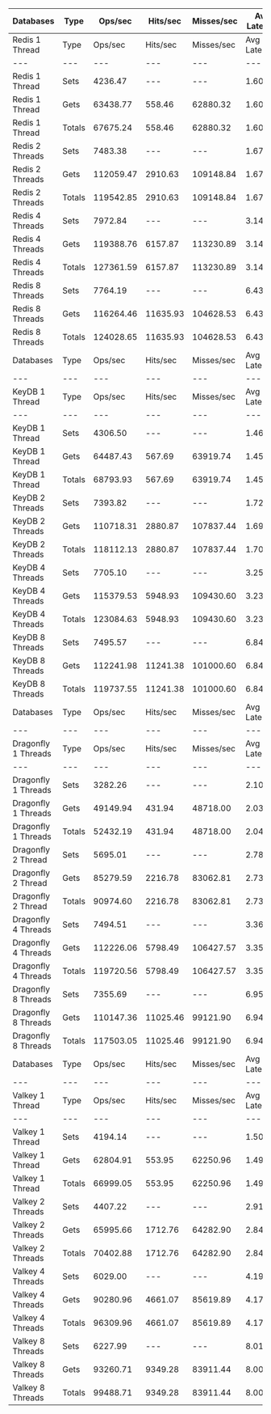 | Databases | Type | Ops/sec | Hits/sec | Misses/sec | Avg Latency | p50 Latency | p99 Latency | p99.9 Latency | KB/sec |
| --- | --- | --- | --- | --- | --- | --- | --- | --- | --- |
| Redis 1 Thread | Type | Ops/sec | Hits/sec | Misses/sec | Avg Latency | p50 Latency | p99 Latency | p99.9 Latency | KB/sec |
| --- | --- | --- | --- | --- | --- | --- | --- | --- | --- |
Redis 1 Thread | Sets | 4236.47 | --- | --- | 1.60451 | 1.56700 | 2.52700 | 5.79100 | 2316.16 |
Redis 1 Thread | Gets | 63438.77 | 558.46 | 62880.32 | 1.60115 | 1.55900 | 2.52700 | 6.17500 | 2749.10 |
Redis 1 Thread | Totals | 67675.24 | 558.46 | 62880.32 | 1.60136 | 1.55900 | 2.52700 | 6.14300 | 5065.25 |
Redis 2 Threads | Sets | 7483.38 | --- | --- | 1.67877 | 1.47900 | 3.79100 | 10.17500 | 4091.32 |
Redis 2 Threads | Gets | 112059.47 | 2910.63 | 109148.84 | 1.67444 | 1.47900 | 3.72700 | 9.98300 | 5823.81 |
Redis 2 Threads | Totals | 119542.85 | 2910.63 | 109148.84 | 1.67471 | 1.47900 | 3.72700 | 9.98300 | 9915.12 |
Redis 4 Threads | Sets | 7972.84 | --- | --- | 3.14318 | 3.03900 | 6.91100 | 15.03900 | 4358.92 |
Redis 4 Threads | Gets | 119388.76 | 6157.87 | 113230.89 | 3.14189 | 3.02300 | 6.94300 | 15.23100 | 7742.12 |
Redis 4 Threads | Totals | 127361.59 | 6157.87 | 113230.89 | 3.14197 | 3.02300 | 6.94300 | 15.23100 | 12101.04 |
Redis 8 Threads | Sets | 7764.19 | --- | --- | 6.43892 | 6.07900 | 15.61500 | 45.56700 | 4244.84 |
Redis 8 Threads | Gets | 116264.46 | 11635.93 | 104628.53 | 6.43814 | 6.07900 | 15.61500 | 46.84700 | 10375.64 |
Redis 8 Threads | Totals | 124028.65 | 11635.93 | 104628.53 | 6.43819 | 6.07900 | 15.61500 | 46.59100 | 14620.49 |
| Databases | Type | Ops/sec | Hits/sec | Misses/sec | Avg Latency | p50 Latency | p99 Latency | p99.9 Latency | KB/sec |
| --- | --- | --- | --- | --- | --- | --- | --- | --- | --- |
| KeyDB 1 Thread | Type | Ops/sec | Hits/sec | Misses/sec | Avg Latency | p50 Latency | p99 Latency | p99.9 Latency | KB/sec |
| --- | --- | --- | --- | --- | --- | --- | --- | --- | --- |
KeyDB 1 Thread | Sets | 4306.50 | --- | --- | 1.46897 | 1.43900 | 2.41500 | 6.62300 | 2354.44 |
KeyDB 1 Thread | Gets | 64487.43 | 567.69 | 63919.74 | 1.45239 | 1.43100 | 2.27100 | 5.63100 | 2794.54 |
KeyDB 1 Thread | Totals | 68793.93 | 567.69 | 63919.74 | 1.45343 | 1.43100 | 2.28700 | 5.72700 | 5148.98 |
KeyDB 2 Threads | Sets | 7393.82 | --- | --- | 1.72133 | 1.52700 | 4.70300 | 10.62300 | 4042.35 |
KeyDB 2 Threads | Gets | 110718.31 | 2880.87 | 107837.44 | 1.69872 | 1.51900 | 4.25500 | 10.36700 | 5756.66 |
KeyDB 2 Threads | Totals | 118112.13 | 2880.87 | 107837.44 | 1.70014 | 1.51900 | 4.28700 | 10.36700 | 9799.01 |
KeyDB 4 Threads | Sets | 7705.10 | --- | --- | 3.25191 | 3.13500 | 8.70300 | 16.25500 | 4212.54 |
KeyDB 4 Threads | Gets | 115379.53 | 5948.93 | 109430.60 | 3.23533 | 3.13500 | 8.31900 | 15.99900 | 7481.05 |
KeyDB 4 Threads | Totals | 123084.63 | 5948.93 | 109430.60 | 3.23637 | 3.13500 | 8.31900 | 15.99900 | 11693.59 |
KeyDB 8 Threads | Sets | 7495.57 | --- | --- | 6.84697 | 6.39900 | 19.32700 | 48.38300 | 4097.98 |
KeyDB 8 Threads | Gets | 112241.98 | 11241.38 | 101000.60 | 6.84330 | 6.36700 | 19.32700 | 49.40700 | 10020.71 |
KeyDB 8 Threads | Totals | 119737.55 | 11241.38 | 101000.60 | 6.84353 | 6.39900 | 19.32700 | 49.15100 | 14118.69 |
| Databases | Type | Ops/sec | Hits/sec | Misses/sec | Avg Latency | p50 Latency | p99 Latency | p99.9 Latency | KB/sec |
| --- | --- | --- | --- | --- | --- | --- | --- | --- | --- |
| Dragonfly 1 Threads | Type | Ops/sec | Hits/sec | Misses/sec | Avg Latency | p50 Latency | p99 Latency | p99.9 Latency | KB/sec |
| --- | --- | --- | --- | --- | --- | --- | --- | --- | --- |
Dragonfly 1 Threads | Sets | 3282.26 | --- | --- | 2.10358 | 1.77500 | 4.44700 | 24.83100 | 1794.47 |
Dragonfly 1 Threads | Gets | 49149.94 | 431.94 | 48718.00 | 2.03866 | 1.77500 | 4.38300 | 8.12700 | 2129.53 |
Dragonfly 1 Threads | Totals | 52432.19 | 431.94 | 48718.00 | 2.04272 | 1.77500 | 4.38300 | 8.44700 | 3924.00 |
Dragonfly 2 Thread | Sets | 5695.01 | --- | --- | 2.78514 | 2.70300 | 8.57500 | 24.44700 | 3113.58 |
Dragonfly 2 Thread | Gets | 85279.59 | 2216.78 | 83062.81 | 2.73140 | 2.70300 | 7.77500 | 13.82300 | 4432.91 |
Dragonfly 2 Thread | Totals | 90974.60 | 2216.78 | 83062.81 | 2.73477 | 2.70300 | 7.80700 | 14.39900 | 7546.48 |
Dragonfly 4 Threads | Sets | 7494.51 | --- | --- | 3.36755 | 3.58300 | 7.93500 | 17.66300 | 4097.40 |
Dragonfly 4 Threads | Gets | 112226.06 | 5798.49 | 106427.57 | 3.35541 | 3.56700 | 7.90300 | 17.27900 | 7282.69 |
Dragonfly 4 Threads | Totals | 119720.56 | 5798.49 | 106427.57 | 3.35617 | 3.56700 | 7.90300 | 17.40700 | 11380.10 |
Dragonfly 8 Threads | Sets | 7355.69 | --- | --- | 6.95416 | 6.46300 | 22.78300 | 57.59900 | 4021.51 |
Dragonfly 8 Threads | Gets | 110147.36 | 11025.46 | 99121.90 | 6.94711 | 6.46300 | 22.27100 | 56.57500 | 9830.62 |
Dragonfly 8 Threads | Totals | 117503.05 | 11025.46 | 99121.90 | 6.94755 | 6.46300 | 22.27100 | 56.83100 | 13852.12 |
| Databases | Type | Ops/sec | Hits/sec | Misses/sec | Avg Latency | p50 Latency | p99 Latency | p99.9 Latency | KB/sec |
| --- | --- | --- | --- | --- | --- | --- | --- | --- | --- |
| Valkey 1 Thread | Type | Ops/sec | Hits/sec | Misses/sec | Avg Latency | p50 Latency | p99 Latency | p99.9 Latency | KB/sec |
| --- | --- | --- | --- | --- | --- | --- | --- | --- | --- |
Valkey 1 Thread | Sets | 4194.14 | --- | --- | 1.50616 | 1.42300 | 3.56700 | 7.13500 | 2293.01 |
Valkey 1 Thread | Gets | 62804.91 | 553.95 | 62250.96 | 1.49137 | 1.42300 | 3.15100 | 6.94300 | 2722.17 |
Valkey 1 Thread | Totals | 66999.05 | 553.95 | 62250.96 | 1.49229 | 1.42300 | 3.18300 | 7.03900 | 5015.18 |
Valkey 2 Threads | Sets | 4407.22 | --- | --- | 2.91372 | 2.06300 | 7.61500 | 24.57500 | 2409.52 |
Valkey 2 Threads | Gets | 65995.66 | 1712.76 | 64282.90 | 2.84041 | 2.03100 | 7.39100 | 14.39900 | 3429.13 |
Valkey 2 Threads | Totals | 70402.88 | 1712.76 | 64282.90 | 2.84500 | 2.03100 | 7.39100 | 14.97500 | 5838.65 |
Valkey 4 Threads | Sets | 6029.00 | --- | --- | 4.19106 | 3.99900 | 10.30300 | 22.91100 | 3296.18 |
Valkey 4 Threads | Gets | 90280.96 | 4661.07 | 85619.89 | 4.17270 | 3.99900 | 9.98300 | 21.50300 | 5856.82 |
Valkey 4 Threads | Totals | 96309.96 | 4661.07 | 85619.89 | 4.17385 | 3.99900 | 9.98300 | 21.63100 | 9153.00 |
Valkey 8 Threads | Sets | 6227.99 | --- | --- | 8.01860 | 7.67900 | 22.39900 | 59.39100 | 3404.97 |
Valkey 8 Threads | Gets | 93260.71 | 9349.28 | 83911.44 | 8.00061 | 7.64700 | 22.01500 | 59.64700 | 8330.59 |
Valkey 8 Threads | Totals | 99488.71 | 9349.28 | 83911.44 | 8.00174 | 7.64700 | 22.01500 | 59.64700 | 11735.56 |
